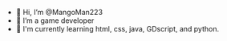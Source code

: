 - 👋 Hi, I’m @MangoMan223
- 👀 I’m a game developer
- 🌱 I'm currently learning html, css, java, GDscript, and python.
<!---
MangoMan223/MangoMan223 is a ✨ special ✨ repository because its `README.md` (this file) appears on your GitHub profile.
You can click the Preview link to take a look at your changes.
--->
